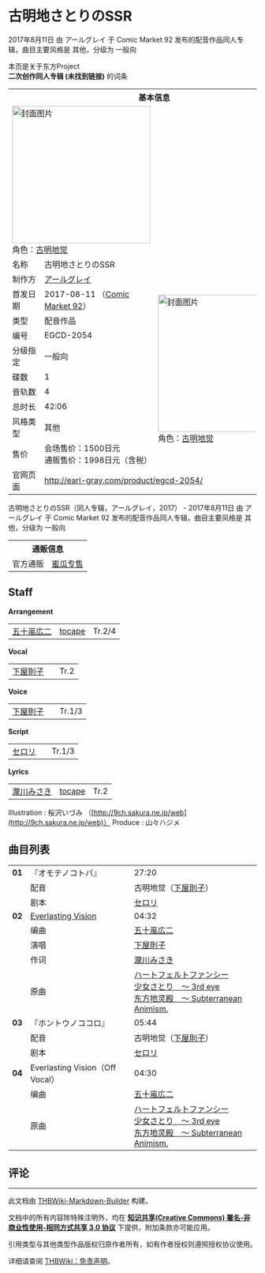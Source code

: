 # 古明地さとりのSSR

<!-- source html: G:\repos\THBWiki-Markdown-Builder\THBWikiMarkdown\Temp\main\5\54\ns0%3A%E5%8F%A4%E6%98%8E%E5%9C%B0%E3%81%95%E3%81%A8%E3%82%8A%E3%81%AESSR.html -->

2017年8月11日 由 アールグレイ 于 Comic Market 92 发布的配音作品同人专辑，曲目主要风格是 其他，分级为 一般向

本页是关于东方Project  
 **二次创作同人专辑 (未找到链接)** 的词条

<table><tbody><tr><th colspan="3">基本信息</th></tr><tr><td class="cover-artwork-mobile" colspan="2"><a href="./文件-古明地さとりのSSR封面.jpg.md" class="image" title="封面图片"><img alt="封面图片" src="https://upload.thwiki.cc/thumb/9/95/%E5%8F%A4%E6%98%8E%E5%9C%B0%E3%81%95%E3%81%A8%E3%82%8A%E3%81%AESSR%E5%B0%81%E9%9D%A2.jpg/280px-%E5%8F%A4%E6%98%8E%E5%9C%B0%E3%81%95%E3%81%A8%E3%82%8A%E3%81%AESSR%E5%B0%81%E9%9D%A2.jpg" decoding="async" loading="lazy" width="280" height="278" srcset="https://upload.thwiki.cc/thumb/9/95/%E5%8F%A4%E6%98%8E%E5%9C%B0%E3%81%95%E3%81%A8%E3%82%8A%E3%81%AESSR%E5%B0%81%E9%9D%A2.jpg/420px-%E5%8F%A4%E6%98%8E%E5%9C%B0%E3%81%95%E3%81%A8%E3%82%8A%E3%81%AESSR%E5%B0%81%E9%9D%A2.jpg 1.5x, https://upload.thwiki.cc/thumb/9/95/%E5%8F%A4%E6%98%8E%E5%9C%B0%E3%81%95%E3%81%A8%E3%82%8A%E3%81%AESSR%E5%B0%81%E9%9D%A2.jpg/560px-%E5%8F%A4%E6%98%8E%E5%9C%B0%E3%81%95%E3%81%A8%E3%82%8A%E3%81%AESSR%E5%B0%81%E9%9D%A2.jpg 2x" data-file-width="1200" data-file-height="1192"></a><div class="cover-char">角色：<a href="./古明地觉.md" title="古明地觉">古明地觉</a></div></td>
</tr><tr><td class="label">名称</td><td colspan="2"> 古明地さとりのSSR </td></tr><tr><td class="label">制作方</td><td><a href="./アールグレイ.md" title="アールグレイ">アールグレイ</a></td><td class="cover-artwork" rowspan="10" style="min-width:280px;"><a href="./文件-古明地さとりのSSR封面.jpg.md" class="image" title="封面图片"><img alt="封面图片" src="https://upload.thwiki.cc/thumb/9/95/%E5%8F%A4%E6%98%8E%E5%9C%B0%E3%81%95%E3%81%A8%E3%82%8A%E3%81%AESSR%E5%B0%81%E9%9D%A2.jpg/280px-%E5%8F%A4%E6%98%8E%E5%9C%B0%E3%81%95%E3%81%A8%E3%82%8A%E3%81%AESSR%E5%B0%81%E9%9D%A2.jpg" decoding="async" loading="lazy" width="280" height="278" srcset="https://upload.thwiki.cc/thumb/9/95/%E5%8F%A4%E6%98%8E%E5%9C%B0%E3%81%95%E3%81%A8%E3%82%8A%E3%81%AESSR%E5%B0%81%E9%9D%A2.jpg/420px-%E5%8F%A4%E6%98%8E%E5%9C%B0%E3%81%95%E3%81%A8%E3%82%8A%E3%81%AESSR%E5%B0%81%E9%9D%A2.jpg 1.5x, https://upload.thwiki.cc/thumb/9/95/%E5%8F%A4%E6%98%8E%E5%9C%B0%E3%81%95%E3%81%A8%E3%82%8A%E3%81%AESSR%E5%B0%81%E9%9D%A2.jpg/560px-%E5%8F%A4%E6%98%8E%E5%9C%B0%E3%81%95%E3%81%A8%E3%82%8A%E3%81%AESSR%E5%B0%81%E9%9D%A2.jpg 2x" data-file-width="1200" data-file-height="1192"></a><div class="cover-char">角色：<a href="./古明地觉.md" title="古明地觉">古明地觉</a></div></td>
</tr><tr><td class="label">首发日期</td><td>2017-08-11&#160;（<a href="/展会作品列表?e=Comic+Market%2392">Comic Market 92</a>）</td></tr><tr><td class="label">类型</td><td>配音作品</td></tr><tr><td class="label">编号</td><td>EGCD-2054</td></tr><tr><td class="label">分级指定</td><td>一般向</td></tr><tr><td class="label">碟数</td><td>1</td></tr><tr><td class="label">音轨数</td><td>4</td></tr><tr><td class="label">总时长</td><td>42:06</td></tr><tr><td class="label">风格类型</td><td>其他</td></tr><tr><td class="label">售价</td><td>会场售价：1500日元<br>通贩售价：1998日元（含税）</td></tr>
<tr><td class="label">官网页面</td><td colspan="2"><a rel="nofollow" class="external free" href="http://earl-gray.com/product/egcd-2054/">http://earl-gray.com/product/egcd-2054/</a></td></tr></tbody></table>

古明地さとりのSSR（同人专辑，アールグレイ，2017） - 2017年8月11日 由 アールグレイ 于 Comic Market 92 发布的配音作品同人专辑，曲目主要风格是 其他，分级为 一般向

<table><tbody><tr><th colspan="3">通贩信息</th></tr><tr><td class="label">官方通贩</td><td colspan="2"><a rel="nofollow" class="external text" href="https://www.melonbooks.co.jp/detail/detail.php?product_id=268932">蜜瓜专售</a></td></tr></tbody></table>



## Staff
  
 **Arrangement**   

<table><tbody><tr><td><a href="/index.php?title=%E4%BA%94%E5%8D%81%E5%B5%90%E5%BA%83%E4%BA%8C&amp;action=edit&amp;redlink=1" class="new" title="五十嵐広二（页面不存在）">五十嵐広二</a></td><td><a rel="nofollow" class="external text" href="http://tocape.com">tocape</a></td><td>Tr.2/4</td></tr></tbody></table>

  
 **Vocal**   

<table><tbody><tr><td><a href="./下屋則子.md" title="下屋則子">下屋則子</a></td><td></td><td>Tr.2</td></tr></tbody></table>

  
 **Voice**   

<table><tbody><tr><td><a href="./下屋則子.md" title="下屋則子">下屋則子</a></td><td></td><td>Tr.1/3</td></tr></tbody></table>

  
 **Script**   

<table><tbody><tr><td><a href="/index.php?title=%E3%82%BB%E3%83%AD%E3%83%AA&amp;action=edit&amp;redlink=1" class="new" title="セロリ（页面不存在）">セロリ</a></td><td></td><td>Tr.1/3</td></tr></tbody></table>

  
 **Lyrics**   

<table><tbody><tr><td><a href="/index.php?title=%E7%80%A7%E5%B7%9D%E3%81%BF%E3%81%95%E3%81%8D&amp;action=edit&amp;redlink=1" class="new" title="瀧川みさき（页面不存在）">瀧川みさき</a></td><td><a rel="nofollow" class="external text" href="http://tocape.com">tocape</a></td><td>Tr.2</td></tr></tbody></table>


Illustration
: 桜沢いづみ （[http://9ch.sakura.ne.jp/web](http://9ch.sakura.ne.jp/web)）
Produce
: 山々ハジメ


## 曲目列表

<table><tbody><tr><td id="1" class="infoG"><b>01</b></td><td id="『オモテノコトバ』" colspan="2" class="title">『オモテノコトバ』<span class="thcsearchlinks"><a rel="nofollow" class="external text" href="https://cd.thwiki.cc?dub=下屋則子&amp;script=セロリ&amp;fromwiki=古明地さとりのSSR"><span title="搜索相似同人曲"></span></a></span></td><td class="time">27:20</td></tr><tr><td class="left"></td><td class="label">配音</td><td class="text" colspan="2">古明地觉（<a href="./下屋則子.md" title="下屋則子">下屋則子</a>）<span class="thcsearchlinks"><a rel="nofollow" class="external text" href="https://cd.thwiki.cc?dub=下屋則子&amp;fromwiki=古明地さとりのSSR"><span></span></a></span></td></tr><tr><td class="left"></td><td class="label">剧本</td><td class="text" colspan="2"><a href="/index.php?title=%E3%82%BB%E3%83%AD%E3%83%AA&amp;action=edit&amp;redlink=1" class="new" title="セロリ（页面不存在）">セロリ</a><span class="thcsearchlinks"><a rel="nofollow" class="external text" href="https://cd.thwiki.cc?script=セロリ&amp;fromwiki=古明地さとりのSSR"><span></span></a></span></td></tr>
<tr><td id="2" class="infoRD"><b>02</b></td><td id="Everlasting_Vision" colspan="2" class="title"><span class="new" title="（歌词页面不存在）"><a href="/index.php?title=%E6%AD%8C%E8%AF%8D:Everlasting_Vision&amp;boilerplate=模板:页面模板/曲目歌词&amp;action=edit">Everlasting Vision</a></span><span class="thcsearchlinks"><a rel="nofollow" class="external text" href="https://cd.thwiki.cc?arrange=五十嵐広二&amp;vocal=下屋則子&amp;lyric=瀧川みさき，&amp;ogmusic=ハートフェルトファンシー，少女さとり　～ 3rd eye&amp;fromwiki=古明地さとりのSSR"><span title="搜索相似同人曲"></span></a></span></td><td class="time">04:32</td></tr><tr><td class="left"></td><td class="label">编曲</td><td class="text" colspan="2"><a href="/index.php?title=%E4%BA%94%E5%8D%81%E5%B5%90%E5%BA%83%E4%BA%8C&amp;action=edit&amp;redlink=1" class="new" title="五十嵐広二（页面不存在）">五十嵐広二</a><span class="thcsearchlinks"><a rel="nofollow" class="external text" href="https://cd.thwiki.cc?arrange=，五十嵐広二，&amp;fromwiki=古明地さとりのSSR"><span></span></a></span></td></tr><tr><td class="left"></td><td class="label">演唱</td><td class="text" colspan="2"><a href="./下屋則子.md" title="下屋則子">下屋則子</a><span class="thcsearchlinks"><a rel="nofollow" class="external text" href="https://cd.thwiki.cc?vocal=下屋則子&amp;fromwiki=古明地さとりのSSR"><span></span></a></span></td></tr><tr><td class="left"></td><td class="label">作词</td><td class="text" colspan="2"><a href="/index.php?title=%E7%80%A7%E5%B7%9D%E3%81%BF%E3%81%95%E3%81%8D&amp;action=edit&amp;redlink=1" class="new" title="瀧川みさき（页面不存在）">瀧川みさき</a><span class="thcsearchlinks"><a rel="nofollow" class="external text" href="https://cd.thwiki.cc?lyric=瀧川みさき，&amp;fromwiki=古明地さとりのSSR"><span></span></a></span></td></tr><tr><td class="left"></td><td class="label">原曲</td><td class="text" colspan="2"><span class="thcsearchlinks"><a rel="nofollow" class="external text" href="https://cd.thwiki.cc?ogmusic=ハートフェルトファンシー，少女さとり　～ 3rd eye&amp;fromwiki=古明地さとりのSSR"><span></span></a></span><div class="ogmusic"><a href="./ハートフェルトファンシー.md" class="mw-redirect" title="ハートフェルトファンシー">ハートフェルトファンシー</a></div><div class="ogmusic"><a href="./少女さとり_～_3rd_eye.md" class="mw-redirect" title="少女さとり ～ 3rd eye">少女さとり　～ 3rd eye</a></div><div class="source"><a href="./东方地灵殿_～_Subterranean_Animism..md" class="mw-redirect" title="东方地灵殿 ～ Subterranean Animism.">东方地灵殿　～ Subterranean Animism.</a></div></td></tr>
<tr><td id="3" class="infoG"><b>03</b></td><td id="『ホントウノココロ』" colspan="2" class="title">『ホントウノココロ』<span class="thcsearchlinks"><a rel="nofollow" class="external text" href="https://cd.thwiki.cc?dub=下屋則子&amp;script=セロリ&amp;fromwiki=古明地さとりのSSR"><span title="搜索相似同人曲"></span></a></span></td><td class="time">05:44</td></tr><tr><td class="left"></td><td class="label">配音</td><td class="text" colspan="2">古明地觉（<a href="./下屋則子.md" title="下屋則子">下屋則子</a>）<span class="thcsearchlinks"><a rel="nofollow" class="external text" href="https://cd.thwiki.cc?dub=下屋則子&amp;fromwiki=古明地さとりのSSR"><span></span></a></span></td></tr><tr><td class="left"></td><td class="label">剧本</td><td class="text" colspan="2"><a href="/index.php?title=%E3%82%BB%E3%83%AD%E3%83%AA&amp;action=edit&amp;redlink=1" class="new" title="セロリ（页面不存在）">セロリ</a><span class="thcsearchlinks"><a rel="nofollow" class="external text" href="https://cd.thwiki.cc?script=セロリ&amp;fromwiki=古明地さとりのSSR"><span></span></a></span></td></tr>
<tr><td id="4" class="infoYD"><b>04</b></td><td id="Everlasting_Vision（Off_Vocal）" colspan="2" class="title">Everlasting Vision（Off Vocal）<span class="thcsearchlinks"><a rel="nofollow" class="external text" href="https://cd.thwiki.cc?arrange=五十嵐広二&amp;ogmusic=ハートフェルトファンシー，少女さとり　～ 3rd eye&amp;fromwiki=古明地さとりのSSR"><span title="搜索相似同人曲"></span></a></span></td><td class="time">04:30</td></tr><tr><td class="left"></td><td class="label">编曲</td><td class="text" colspan="2"><a href="/index.php?title=%E4%BA%94%E5%8D%81%E5%B5%90%E5%BA%83%E4%BA%8C&amp;action=edit&amp;redlink=1" class="new" title="五十嵐広二（页面不存在）">五十嵐広二</a><span class="thcsearchlinks"><a rel="nofollow" class="external text" href="https://cd.thwiki.cc?arrange=，五十嵐広二，&amp;fromwiki=古明地さとりのSSR"><span></span></a></span></td></tr><tr><td class="left"></td><td class="label">原曲</td><td class="text" colspan="2"><span class="thcsearchlinks"><a rel="nofollow" class="external text" href="https://cd.thwiki.cc?ogmusic=ハートフェルトファンシー，少女さとり　～ 3rd eye&amp;fromwiki=古明地さとりのSSR"><span></span></a></span><div class="ogmusic"><a href="./ハートフェルトファンシー.md" class="mw-redirect" title="ハートフェルトファンシー">ハートフェルトファンシー</a></div><div class="ogmusic"><a href="./少女さとり_～_3rd_eye.md" class="mw-redirect" title="少女さとり ～ 3rd eye">少女さとり　～ 3rd eye</a></div><div class="source"><a href="./东方地灵殿_～_Subterranean_Animism..md" class="mw-redirect" title="东方地灵殿 ～ Subterranean Animism.">东方地灵殿　～ Subterranean Animism.</a></div></td></tr></tbody></table>



## 评论




---

此文档由 [THBWiki-Markdown-Builder](https://github.com/Delsin-Yu/THBWiki-Markdown-Builder) 构建。

文档中的所有内容除特殊注明外，均在 [**知识共享(Creative Commons) 署名-非商业性使用-相同方式共享 3.0 协议**](https://creativecommons.org/licenses/by-sa/3.0/deed.zh-hans) 下提供，附加条款亦可能应用。

引用类型与其他类型作品版权归原作者所有，如有作者授权则遵照授权协议使用。

详细请查阅 [THBWiki：免责声明](https://thbwiki.cc/THBWiki:%E5%85%8D%E8%B4%A3%E5%A3%B0%E6%98%8E)。

